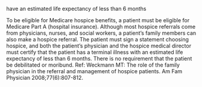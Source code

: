 have an estimated life expectancy of less than 6 months

To be eligible for Medicare hospice benefits, a patient must be eligible for Medicare Part A (hospital
insurance). Although most hospice referrals come from physicians, nurses, and social workers, a patient’s
family members can also make a hospice referral. The patient must sign a statement choosing hospice,
and both the patient’s physician and the hospice medical director must certify that the patient has a terminal illness with an estimated life expectancy of less than 6 months. There is no requirement that the patient be debilitated or moribund.
Ref: Weckmann MT: The role of the family physician in the referral and management of hospice patients. Am Fam Physician 2008;77(6):807-812.